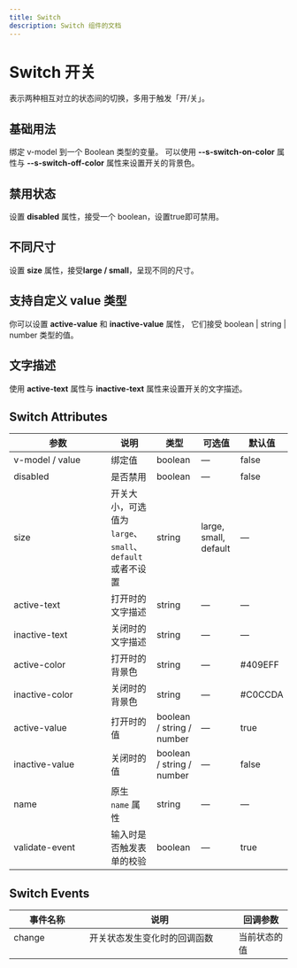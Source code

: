 ```yaml
---
title: Switch
description: Switch 组件的文档
---
```


# Switch 开关

表示两种相互对立的状态间的切换，多用于触发「开/关」。

## 基础用法

绑定 v-model 到一个 Boolean 类型的变量。 可以使用 **--s-switch-on-color** 属性与 **--s-switch-off-color** 属性来设置开关的背景色。

<preview path="../demo/Switch/Basic.vue" title="基础Switch" description="Switch 基础用例"></preview>

## 禁用状态

设置 **disabled** 属性，接受一个 boolean，设置true即可禁用。

<preview path="../demo/Switch/Disabled.vue" title="Switch 禁用状态" description="Switch 禁用状态"></preview>

## 不同尺寸

设置 **size** 属性，接受**large / small**，呈现不同的尺寸。

<preview path="../demo/Switch/Size.vue" title="Switch 不同尺寸" description="Switch 不同尺寸"></preview>

## 支持自定义 value 类型

你可以设置 **active-value** 和 **inactive-value** 属性， 它们接受 boolean | string | number 类型的值。
<preview path="../demo/Switch/CustomValue.vue" title="支持自定义 value 类型" description="Switch 支持自定义 value 类型"></preview>

## 文字描述

使用 **active-text** 属性与 **inactive-text** 属性来设置开关的文字描述。

<preview path="../demo/Switch/Text.vue" title="支持文字描述" description="Switch 文字描述"></preview>

## Switch Attributes

| 参数                                         | 说明                                                    | 类型                      | 可选值                | 默认值  |
| -------------------------------------------- | ------------------------------------------------------- | ------------------------- | --------------------- | ------- |
| v-model / value                              | 绑定值                                                  | boolean                   | —                     | false   |
| disabled&emsp;&emsp;&emsp;&emsp;&emsp;&emsp; | 是否禁用                                                | boolean                   | —                     | false   |
| size                                         | 开关大小，可选值为`large`、`small`、`default`或者不设置 | string                    | large, small, default | —       |
| active-text                                  | 打开时的文字描述                                        | string                    | —                     | —       |
| inactive-text                                | 关闭时的文字描述                                        | string                    | —                     | —       |
| active-color                                 | 打开时的背景色                                          | string                    | —                     | #409EFF |
| inactive-color                               | 关闭时的背景色                                          | string                    | —                     | #C0CCDA |
| active-value                                 | 打开时的值                                              | boolean / string / number | —                     | true    |
| inactive-value                               | 关闭时的值                                              | boolean / string / number | —                     | false   |
| name                                         | 原生 `name` 属性                                        | string                    | —                     | —       |
| validate-event                               | 输入时是否触发表单的校验                                | boolean                   | —                     | true    |

## Switch Events

| 事件名称                                    | 说明                                                                                      | 回调参数                 |
| ------------------------------------------- | ----------------------------------------------------------------------------------------- | ------------------------ |
| change &emsp;&emsp;&emsp;&emsp;&emsp;&emsp;  | 开关状态发生变化时的回调函数 &emsp;&emsp;&emsp;&emsp;&emsp;&emsp;&emsp;&emsp;&emsp;&emsp; | 当前状态的值&emsp;&emsp; |

